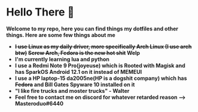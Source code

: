 #  Hello There 👋

**Welcome to my repo, here you can find things my dotfiles and other things. Here are some few things about me**

- **~~I use Linux as my daily driver, more specifically Arch Linux (I use arch btw)~~ ~~Screw Arch, Fedora is the new hot shit~~ Welp**
- **I'm currently learning lua and python**
- **I use a Redmi Note 9 Pro(joyeuse) which is Rooted with Magisk and has SparkOS Android 12.1 on it instead of MEMEUI**
- **I use a HP laptop-15 da2005ne(HP is a dogshit company) which has ~~Fedora~~ and Bill Gates Spyware 10 installed on it**
- **"I like fire trucks and moster trucks" - Walter**
- **Feel free to contact me on discord for whatever retarded reason --> Masteroduo#6440**
